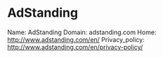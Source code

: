 
# AdStanding

Name: AdStanding
Domain: adstanding.com
Home: http://www.adstanding.com/en/
Privacy_policy: http://www.adstanding.com/en/privacy-policy/
